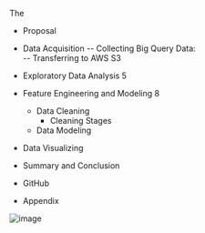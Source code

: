 The 
- Proposal	
- Data Acquisition
    -- Collecting Big Query Data:	
    -- Transferring to AWS S3	

- Exploratory Data Analysis	5
- Feature Engineering and Modeling	8
  - Data Cleaning
    - Cleaning Stages
  - Data Modeling
- Data Visualizing
- Summary and Conclusion
- GitHub
- Appendix

![image](https://github.com/shariahoque01/Big-Data-Technologies-with-NYC-Taxi-Data/assets/77020066/d297297f-4b61-4aa8-af1d-e66d7d9302cc)
